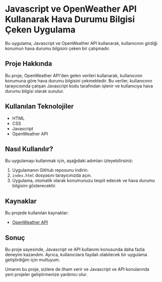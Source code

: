 
# Javascript ve OpenWeather API Kullanarak Hava Durumu Bilgisi Çeken Uygulama

Bu uygulama, Javascript ve OpenWeather API kullanarak, kullanıcının girdiği konumun hava durumu bilgisini çeken bir çalışmadır.

## Proje Hakkında

Bu proje, OpenWeather API'den gelen verileri kullanarak, kullanıcının konumuna göre hava durumu bilgisini çekmektedir. Bu veriler, kullanıcının tarayıcısında çalışan Javascript kodu tarafından işlenir ve kullanıcıya hava durumu bilgisi olarak sunulur.

## Kullanılan Teknolojiler

-   HTML
-   CSS
-   Javascript
-   OpenWeather API

## Nasıl Kullanılır?

Bu uygulamayı kullanmak için, aşağıdaki adımları izleyebilirsiniz:

1.  Uygulamanın GitHub reposunu indirin.
2.  `index.html` dosyasını tarayıcınızda açın.
3.  Uygulama, otomatik olarak konumunuzu tespit edecek ve hava durumu bilgisini gösterecektir.

## Kaynaklar

Bu projede kullanılan kaynaklar:

-   [OpenWeather API](https://openweathermap.org/api)

## Sonuç

Bu proje sayesinde, Javascript ve API kullanımı konusunda daha fazla deneyim kazandım. Ayrıca, kullanıcılara faydalı olabilecek bir uygulama geliştirdiğim için mutluyum.

Umarım bu proje, sizlere de ilham verir ve Javascript ve API konularında yeni projeler geliştirmenize yardımcı olur.
